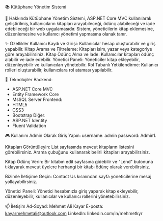 📚 Kütüphane Yönetim Sistemi

📝 Hakkında
Kütüphane Yönetim Sistemi, ASP.NET Core MVC kullanılarak geliştirilmiş, kullanıcıların kitapları arayabileceği, ödünç alabileceği ve iade edebileceği bir web uygulamasıdır. Sistem, yöneticilerin kitap eklemesine, düzenlemesine ve kullanıcı yönetimi yapmasına olanak tanır.

✨ Özellikler
Kullanıcı Kaydı ve Girişi: Kullanıcılar hesap oluşturabilir ve giriş yapabilir.
Kitap Arama ve Filtreleme: Kitapları isim, yazar veya kategoriye göre arayabilirsiniz.
Kitap Ödünç Alma ve İade: Kullanıcılar kitapları ödünç alabilir ve iade edebilir.
Yönetici Paneli: Yöneticiler kitap ekleyebilir, düzenleyebilir ve kullanıcıları yönetebilir.
Rol Tabanlı Yetkilendirme: Kullanıcı rolleri oluşturabilir, kullanıcılara rol ataması yapılabilir.

🚀 Teknolojiler
Backend:
- ASP.NET Core MVC
- Entity Framework Core
- MsSQL Server
Frontend:
- HTML5
- CSS3
- Bootstrap
Diğer:
- ASP.NET Identity
- Fluent Validation

🎮 Kullanım
Admin Olarak Giriş Yapın:
username: admin
password: Admin1.

Kitapları Görüntüleyin:
List sayfasında mevcut kitapların listesini görebilirsiniz.
Arama çubuğunu kullanarak belirli kitapları arayabilirsiniz.

Kitap Ödünç Verin:
Bir kitabın edit sayfasına gidebilir ve "Lend" butonuna tıklayarak mevcut üyelere herhangi bir kitabı ödünç olarak verebilirsiniz.

Bizimle İletişime Geçin:
Contact Us kısmından sayfa yöneticilerine mesaj yollayabilirsiniz.

Yönetici Paneli:
Yönetici hesabınızla giriş yaparak kitap ekleyebilir, düzenleyebilir, kullanıcılar ve kullanıcı rollerini yönetebilirsiniz.

📫 İletişim
Ad-Soyad: Mehmet Ali Kayar
E-posta: kayarmehmetali@outlook.com
LinkedIn: linkedin.com/in/mehmetkyr

